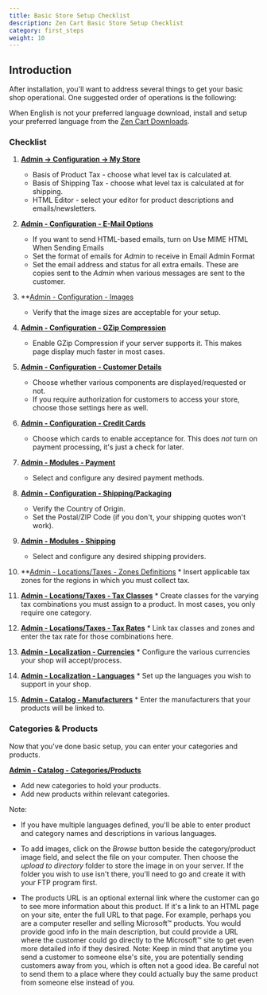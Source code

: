 ```yaml
---
title: Basic Store Setup Checklist
description: Zen Cart Basic Store Setup Checklist
category: first_steps 
weight: 10
---
```


## Introduction

After installation, you'll want to address several things to get your basic shop operational. One suggested order of operations is the following:

When English is not your preferred language download, install and setup
your preferred language from the [Zen Cart Downloads](https://www.zen-cart.com/downloads.php?do=cat&id=6). 

### Checklist

1.  **[Admin -> Configuration -> My Store](/user/admin_pages/configuration/configuration_mystore/)**
    *   Basis of Product Tax - choose what level tax is calculated at.
    *   Basis of Shipping Tax - choose what level tax is calculated at for shipping.
    *   HTML Editor - select your editor for product descriptions and emails/newsletters.  

2.  **[Admin - Configuration - E-Mail Options](/user/admin_pages/configuration/configuration_emailoptions/)**
    *   If you want to send HTML-based emails, turn on Use MIME HTML When Sending Emails
    *   Set the format of emails for _Admin_ to receive in Email Admin Format
    *   Set the email address and status for all extra emails. These are copies sent to the _Admin_ when various messages are sent to the customer.  

3.  **[Admin - Configuration - Images](/user/admin_pages/configuration/configuration_images/)
    *   Verify that the image sizes are acceptable for your setup.  

4.  **[Admin - Configuration - GZip Compression](/user/admin_pages/configuration/configuration_gzipcompression/)**
    *   Enable GZip Compression if your server supports it. This makes page display much faster in most cases.  

5.  **[Admin - Configuration - Customer Details](/user/admin_pages/configuration/configuration_customerdetails/)**
    *   Choose whether various components are displayed/requested or not.
    *   If you require authorization for customers to access your store, choose those settings here as well.  

6.  **[Admin - Configuration - Credit Cards](/user/admin_pages/configuration/configuration_creditcards/)**
    *   Choose which cards to enable acceptance for. This does _not_ turn on payment processing, it's just a check for later.  

7.  **[Admin - Modules - Payment](/user/admin_pages/modules/payment/)**
    *   Select and configure any desired payment methods.  

8.  **[Admin - Configuration - Shipping/Packaging](/user/admin_pages/configuration/configuration_shippingpackaging/)**
    *   Verify the Country of Origin.
    *   Set the Postal/ZIP Code (if you don't, your shipping quotes won't work).  

9.  **[Admin - Modules - Shipping](/user/admin_pages/modules/shipping/)**
    *   Select and configure any desired shipping providers.  

10.  **[Admin - Locations/Taxes - Zones Definitions](/user/admin_pages/locations/zones_definitions/)
    *   Insert applicable tax zones for the regions in which you must collect tax.  

11.  **[Admin - Locations/Taxes - Tax Classes](/user/admin_pages/locations/tax_classes/)**
    *   Create classes for the varying tax combinations you must assign to a product. In most cases, you only require one category.  

12.  **[Admin - Locations/Taxes - Tax Rates](/user/admin_pages/locations/tax_rates/)**
    *   Link tax classes and zones and enter the tax rate for those combinations here.  

13.  **[Admin - Localization - Currencies](/user/admin_pages/localization/currencies/)**
    *   Configure the various currencies your shop will accept/process.  

14.  **[Admin - Localization - Languages](/user/admin_pages/localization/languages/)**
    *   Set up the languages you wish to support in your shop.  

15.  **[Admin - Catalog - Manufacturers](/user/admin_pages/catalog/manufacturers/)**
    *   Enter the manufacturers that your products will be linked to.

### Categories & Products

Now that you've done basic setup, you can enter your categories and products.

**[Admin - Catalog - Categories/Products](/user/admin_pages/catalog/categories_products/)**

*   Add new categories to hold your products.
*   Add new products within relevant categories.

Note:

*   If you have multiple languages defined, you'll be able to enter product and category names and descriptions in various languages.

*   To add images, click on the _Browse_ button beside the category/product image field, and select the file on your computer. Then choose the _upload to directory_ folder to store the image in on your server. If the folder you wish to use isn't there, you'll need to go and create it with your FTP program first.

*   The products URL is an optional external link where the customer can go to see more information about this product. If it's a link to an HTML page on your site, enter the full URL to that page. For example, perhaps you are a computer reseller and selling Microsoft™ products. You would provide good info in the main description, but could provide a URL where the customer could go directly to the Microsoft™ site to get even more detailed info if they desired. Note: Keep in mind that anytime you send a customer to someone else's site, you are potentially sending customers away from you, which is often not a good idea. Be careful not to send them to a place where they could actually buy the same product from someone else instead of you.

